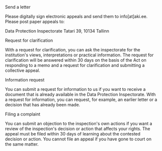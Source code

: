 Send a letter

Please digitally sign electronic appeals and send them to info\[at\]aki.ee. Please post paper appeals to:

Data Protection Inspectorate Tatari 39, 10134 Tallinn

Request for clarification

With a request for clarification, you can ask the inspectorate for the institution's views, interpretations or practical information. The request for clarification will be answered within 30 days on the basis of the Act on responding to a memo and a request for clarification and submitting a collective appeal.

Information request

You can submit a request for information to us if you want to receive a document that is already available in the Data Protection Inspectorate. With a request for information, you can request, for example, an earlier letter or a decision that has already been made.

Filing a complaint

You can submit an objection to the inspection's own actions if you want a review of the inspection's decision or action that affects your rights. The appeal must be filed within 30 days of learning about the contested decision or action. You cannot file an appeal if you have gone to court on the same matter.
